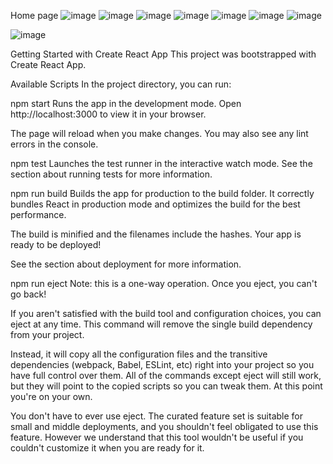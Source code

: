Home page
![image](https://github.com/user-attachments/assets/74a4f32a-9539-4d41-97cf-4f4a2195af0b)
![image](https://github.com/user-attachments/assets/ae40b85e-c587-4dd0-b8c8-0b0e8520485b)
![image](https://github.com/user-attachments/assets/b498a0fc-1586-4667-99e3-78d5020952ee)
![image](https://github.com/user-attachments/assets/4a4c369d-a241-4cd2-b84d-9ac581060beb)
![image](https://github.com/user-attachments/assets/0811091c-7d37-491b-9a36-2980a873e239)
![image](https://github.com/user-attachments/assets/58f8b166-2ea0-4d11-b073-93dbb192847b)
![image](https://github.com/user-attachments/assets/689d1960-b90b-4ddd-9aad-d4212c6109e4)

![image](https://github.com/user-attachments/assets/2b423631-1c11-429f-b2d9-b734e5a8c03f)

Getting Started with Create React App
This project was bootstrapped with Create React App.

Available Scripts
In the project directory, you can run:

npm start
Runs the app in the development mode.
Open http://localhost:3000 to view it in your browser.

The page will reload when you make changes.
You may also see any lint errors in the console.

npm test
Launches the test runner in the interactive watch mode.
See the section about running tests for more information.

npm run build
Builds the app for production to the build folder.
It correctly bundles React in production mode and optimizes the build for the best performance.

The build is minified and the filenames include the hashes.
Your app is ready to be deployed!

See the section about deployment for more information.

npm run eject
Note: this is a one-way operation. Once you eject, you can't go back!

If you aren't satisfied with the build tool and configuration choices, you can eject at any time. This command will remove the single build dependency from your project.

Instead, it will copy all the configuration files and the transitive dependencies (webpack, Babel, ESLint, etc) right into your project so you have full control over them. All of the commands except eject will still work, but they will point to the copied scripts so you can tweak them. At this point you're on your own.

You don't have to ever use eject. The curated feature set is suitable for small and middle deployments, and you shouldn't feel obligated to use this feature. However we understand that this tool wouldn't be useful if you couldn't customize it when you are ready for it.
